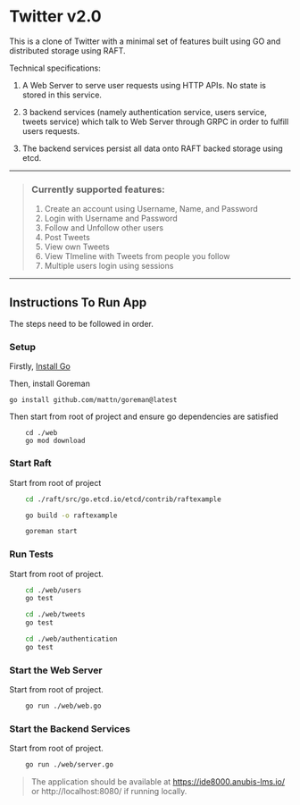 # Twitter v2.0

This is a clone of Twitter with a minimal set of features built using GO and distributed storage using RAFT. 

Technical specifications:

1. A Web Server to serve user requests using HTTP APIs. No state is stored in this service.

2. 3 backend services (namely authentication service, users service, tweets service) which talk to Web Server through GRPC in order to fulfill users requests. 

3. The backend services persist all data onto RAFT backed storage using etcd.

---

> ### Currently supported features:
> 1. Create an account using Username, Name, and Password
> 2. Login with Username and Password
> 3. Follow and Unfollow other users
> 4. Post Tweets
> 5. View own Tweets
> 6. View TImeline with Tweets from people you follow
> 7. Multiple users login using sessions


---

## Instructions To Run App

The steps need to be followed in order.

### Setup

Firstly, [Install Go](https://go.dev/doc/install)

Then, install Goreman 
``` 
go install github.com/mattn/goreman@latest 
``` 

Then start from root of project and ensure go dependencies are satisfied 
``` 
    cd ./web
    go mod download 
``` 

### Start Raft

Start from root of project
```bash
    cd ./raft/src/go.etcd.io/etcd/contrib/raftexample

    go build -o raftexample

    goreman start
```

### Run Tests
Start from root of project. 

```bash
    cd ./web/users
    go test 

    cd ./web/tweets
    go test 

    cd ./web/authentication
    go test 

```
### Start the Web Server
Start from root of project. 

```bash
    go run ./web/web.go
```

### Start the Backend Services
Start from root of project.  

```bash
    go run ./web/server.go
```

> The application should be available at https://ide8000.anubis-lms.io/ or http://localhost:8080/ if running locally. 



